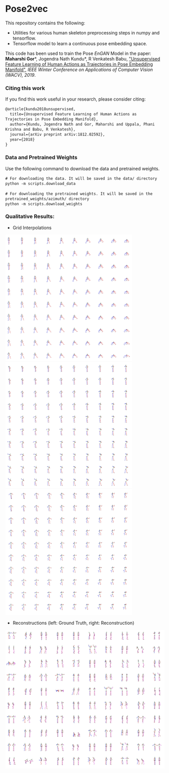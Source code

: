 # Pose2vec
This repository contains the following:
  - Utilities for various human skeleton preprocessing steps in numpy and tensorflow.
  - Tensorflow model to learn a continuous pose embedding space.

This code has been used to train the Pose _EnGAN_ Model in the paper: <br>
**Maharshi Gor***, Jogendra Nath Kundu*, R Venkatesh Babu, ["Unsupervised Feature Learning of Human Actions as Trajectories in Pose Embedding Manifold"](https://arxiv.org/abs/1812.02592), _IEEE Winter Conference on Applications of Computer Vision (WACV), 2019_.

### Citing this work
If you find this work useful in your research, please consider citing:
```
@article{kundu2018unsupervised,
  title={Unsupervised Feature Learning of Human Actions as Trajectories in Pose Embedding Manifold},
  author={Kundu, Jogendra Nath and Gor, Maharshi and Uppala, Phani Krishna and Babu, R Venkatesh},
  journal={arXiv preprint arXiv:1812.02592},
  year={2018}
}
```

### Data and Pretrained Weights
Use the following command to download the data and pretrained weights.
```
# For downloading the data. It will be saved in the data/ directory
python -m scripts.download_data

# For downloading the pretrained weights. It will be saved in the pretrained_weights/azimuth/ directory
python -m scripts.download_weights
```

### Qualitative Results:
- Grid Interpolations <br>
<img src="./docs/interpolation.png" width="400">
<img src="./docs/interpolation_2.png" width="400">
<img src="./docs/interpolation_3.png" width="400">

- Reconstructions (left: Ground Truth, right: Reconstruction)
<img src="./docs/recon.png" width="600">
